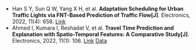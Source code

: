 * Han S Y, Sun Q W, Yang X H, et al. <b>Adaptation Scheduling for Urban Traffic Lights via FNT-Based Prediction of Traffic Flow[J]</b>. Electronics, 2022, 11(4): 658. [Link](https://www.mdpi.com/2079-9292/11/4/658)
* Ahmed I, Kumara I, Reshadat V, et al. <b>Travel Time Prediction and Explanation with Spatio-Temporal Features: A Comparative Study[J]</b>. Electronics, 2022, 11(1): 106. [Link](https://www.mdpi.com/2079-9292/11/1/106) [Data](https://zenodo.org/record/5806069#.YcmpQmjMJPZ)
